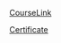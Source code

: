 [CourseLink](https://www.udemy.com/course/appium-and-selenium-with-python/)

[Сertificate](https://www.udemy.com/certificate/UC-54f6d240-b37a-4d08-8101-87c35450ea7e/)
